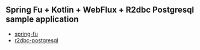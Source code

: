 ## Spring Fu + Kotlin + WebFlux + R2dbc Postgresql sample application

- [spring-fu](https://github.com/spring-projects-experimental/spring-fu)
- [r2dbc-postgresql](https://github.com/r2dbc/r2dbc-postgresql)